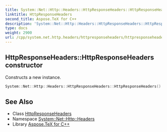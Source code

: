 ```yaml
---
title: System::Net::Http::Headers::HttpResponseHeaders::HttpResponseHeaders constructor
linktitle: HttpResponseHeaders
second_title: Aspose.TeX for C++
description: 'System::Net::Http::Headers::HttpResponseHeaders::HttpResponseHeaders constructor. Constructs a new instance in C++.'
type: docs
weight: 2900
url: /cpp/system.net.http.headers/httpresponseheaders/httpresponseheaders/
---
```

## HttpResponseHeaders::HttpResponseHeaders constructor


Constructs a new instance.

```cpp
System::Net::Http::Headers::HttpResponseHeaders::HttpResponseHeaders()
```

## See Also

* Class [HttpResponseHeaders](../)
* Namespace [System::Net::Http::Headers](../../)
* Library [Aspose.TeX for C++](../../../)
